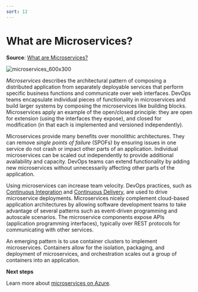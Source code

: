 ```yaml
---
sort: 12
---
```

# What are Microservices?

**Source**: [What are Microservices?](https://docs.microsoft.com/en-us/devops/deliver/what-are-microservices)

![microservices\_600x300](_img/Microservices_600x300-1.png)

_Microservices_ describes the architectural pattern of composing a distributed application from separately
deployable services that perform specific business functions and communicate over web interfaces. DevOps
teams encapsulate individual pieces of functionality in microservices and build larger systems by composing
the microservices like building blocks. Microservices apply an example of the open/closed principle: they
are open for extension (using the interfaces they expose), and closed for modification (in that each is
implemented and versioned independently).

Microservices provide many benefits over monolithic architectures. They can remove _single points of 
failure_ (SPOFs) by ensuring issues in one service do not crash or impact other parts of an application.
Individual microservices can be scaled out independently to provide additional availability and capacity.
DevOps teams can extend functionality by adding new microservices without unnecessarily affecting other
parts of the application.

Using microservices can increase team velocity. DevOps practices, such as 
[Continuous Integration](6-CI.md) and 
[Continuous Delivery](7-CD.md), are used to drive microservice deployments.
Microservices nicely complement cloud-based application architectures by allowing software development
teams to take advantage of several patterns such as event-driven programming and autoscale scenarios. The
microservice components expose APIs (application programming interfaces), typically over REST protocols for
communicating with other services.

An emerging pattern is to use container clusters to implement microservices. Containers allow for the
isolation, packaging, and deployment of microservices, and orchestration scales out a group of containers
into an application.

**Next steps**

Learn more about [microservices on Azure](https://azure.microsoft.com/documentation/articles/service-fabric-overview-microservices/).
